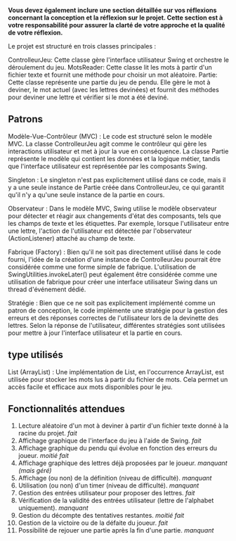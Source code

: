 **Vous devez également inclure une section détaillée sur vos réflexions concernant la conception et la réflexion sur le projet. Cette section est à votre responsabilité pour assurer la clarté de votre approche et la qualité de votre réflexion.**

Le projet est structuré en trois classes principales :

ControlleurJeu: Cette classe gère l'interface utilisateur Swing et orchestre le déroulement du jeu.
MotsReader: Cette classe lit les mots à partir d'un fichier texte et fournit une méthode pour choisir un mot aléatoire.
Partie: Cette classe représente une partie du jeu de pendu. Elle gère le mot à deviner, le mot actuel (avec les lettres devinées) et fournit des méthodes pour deviner une lettre et vérifier si le mot a été deviné.

## Patrons
Modèle-Vue-Contrôleur (MVC) :
        Le code est structuré selon le modèle MVC. La classe ControlleurJeu agit comme le contrôleur qui gère les interactions utilisateur et met à jour la vue en conséquence. La classe Partie représente le modèle qui contient les données et la logique métier, tandis que l'interface utilisateur est représentée par les composants Swing.

Singleton :
        Le singleton n'est pas explicitement utilisé dans ce code, mais il y a une seule instance de Partie créée dans ControlleurJeu, ce qui garantit qu'il n'y a qu'une seule instance de la partie en cours.

Observateur :
        Dans le modèle MVC, Swing utilise le modèle observateur pour détecter et réagir aux changements d'état des composants, tels que les champs de texte et les étiquettes. Par exemple, lorsque l'utilisateur entre une lettre, l'action de l'utilisateur est détectée par l'observateur (ActionListener) attaché au champ de texte.

Fabrique (Factory) :
        Bien qu'il ne soit pas directement utilisé dans le code fourni, l'idée de la création d'une instance de ControlleurJeu pourrait être considérée comme une forme simple de fabrique. L'utilisation de SwingUtilities.invokeLater() peut également être considérée comme une utilisation de fabrique pour créer une interface utilisateur Swing dans un thread d'événement dédié.

Stratégie :
        Bien que ce ne soit pas explicitement implémenté comme un patron de conception, le code implémente une stratégie pour la gestion des erreurs et des réponses correctes de l'utilisateur lors de la devinette des lettres. Selon la réponse de l'utilisateur, différentes stratégies sont utilisées pour mettre à jour l'interface utilisateur et la partie en cours.

## type utilisés
List (ArrayList) :
    Une implémentation de List, en l'occurrence ArrayList, est utilisée pour stocker les mots lus à partir du fichier de mots. Cela permet un accès facile et efficace aux mots disponibles pour le jeu.
    
## Fonctionnalités attendues

1. Lecture aléatoire d'un mot à deviner à partir d'un fichier texte donné à la racine du projet. *fait*
2. Affichage graphique de l'interface du jeu à l'aide de Swing. *fait*
3. Affichage graphique du pendu qui évolue en fonction des erreurs du joueur. *moitié fait*
4. Affichage graphique des lettres déjà proposées par le joueur. *manquant (mais géré)*
5. Affichage (ou non) de la définition (niveau de difficulté). *manquant*
6. Utilisation (ou non) d'un timer (niveau de difficulté). *manquant*
7. Gestion des entrées utilisateur pour proposer des lettres. *fait*
8. Vérification de la validité des entrées utilisateur (lettre de l'alphabet uniquement). *manquant*
9. Gestion du décompte des tentatives restantes. *moitié fait*
10. Gestion de la victoire ou de la défaite du joueur. *fait*
11. Possibilité de rejouer une partie après la fin d'une partie. *manquant*

